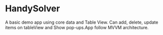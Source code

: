 # HandySolver
A basic demo app using core data and Table View. Can add, delete, update items on tableView and Show pop-ups.App follow MVVM architecture.
